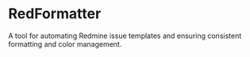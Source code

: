 # RedFormatter
A tool for automating Redmine issue templates and ensuring consistent formatting and color management.
